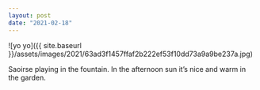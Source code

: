 ```yaml
---
layout: post
date: "2021-02-18"
---
```


![yo yo]({{ site.baseurl }}/assets/images/2021/63ad3f1457ffaf2b222ef53f10dd73a9a9be237a.jpg)

Saoirse playing in the fountain. In the afternoon sun it’s nice and warm in the garden.
